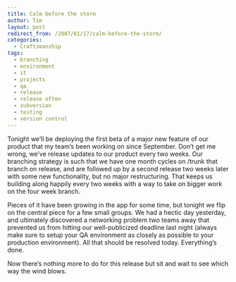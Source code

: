 ```yaml
---
title: Calm before the storm
author: Tim
layout: post
redirect_from: /2007/01/17/calm-before-the-storm/
categories:
  - Craftsmanship
tags:
  - branching
  - environment
  - it
  - projects
  - qa
  - release
  - release often
  - subversion
  - testing
  - version control
---
```

Tonight we&#8217;ll be deploying the first beta of a major new feature of our product that my team&#8217;s been working on since September. Don&#8217;t get me wrong, we&#8217;ve release updates to our product every two weeks. Our branching strategy is such that we have one month cycles on /trunk that branch on release, and are followed up by a second release two weeks later with some new functionality, but no major restructuring. That keeps us building along happily every two weeks with a way to take on bigger work on the four week branch.

Pieces of it have been growing in the app for some time, but tonight we flip on the central piece for a few small groups. We had a hectic day yesterday, and ultimately discovered a networking problem two teams away that prevented us from hitting our well-publicized deadline last night (always make sure to setup your QA environment as closely as possible to your production environment). All that should be resolved today. Everything&#8217;s done.

Now there&#8217;s nothing more to do for this release but sit and wait to see which way the wind blows.
